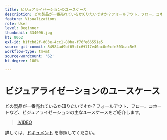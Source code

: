 ```yaml
---
title: ビジュアライゼーションのユースケース
description: どの製品が一番売れているか知りたいですか？フォールアウト、フロー、コホートなど、ビジュアライゼーションの主なユースケースをご紹介します。
feature: Visualizations
role: User
level: Beginner
thumbnail: 334096.jpg
kt: 8062
exl-id: b1fcbd2f-d03e-4cc1-80ba-f76fe66551e5
source-git-commit: 84984ad9bf65cfc69117e40ac0e0cfe503cac5e5
workflow-type: tm+mt
source-wordcount: '62'
ht-degree: 100%

---
```


# ビジュアライゼーションのユースケース

どの製品が一番売れているか知りたいですか？フォールアウト、フロー、コホートなど、ビジュアライゼーションの主なユースケースをご紹介します。

>[!VIDEO](https://video.tv.adobe.com/v/334096/?quality=12&learn=on)

詳しくは、[ドキュメント](https://experienceleague.adobe.com/docs/data-workbench/using/dashboard/visualizations/visualization-types/c-visualization-types.html?lang=ja) を参照してください。
